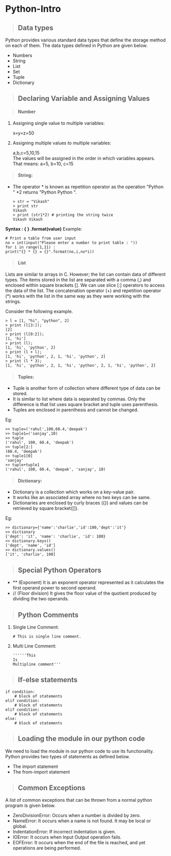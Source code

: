 # Python-Intro

> ## Data types

Python provides various standard data types that define the storage method on each of them. The data types defined in Python are given below.

* Numbers
* String
* List
* Set
* Tuple
* Dictionary

> ## Declaring Variable and Assigning Values

> #### Number
1. Assigning single value to multiple variables:
  
    x=y=z=50  

2. Assigning multiple values to multiple variables:
  
    a,b,c=5,10,15  
    The values will be assigned in the order in which variables appears. That means:
    a=5, b=10, c=15
     
> #### String:
* The operator * is known as repetition operator as the operation "Python " *2 returns "Python Python ".

      > str = "Vikash"
      > print str
      Vikash
      > print (str1*2) # printing the string twice  
      Vikash Vikash

**Syntax : { } .format(value)**
Example: 
 
    # Print a table from user input
    no = int(input("Please enter a number to print table : "))
    for i in range(1,11) :
    print("{} * {} = {}".format(no,i,no*i))

    
> #### List
Lists are similar to arrays in C. However; the list can contain data of different types. The items stored in the list are separated with a comma (,) and enclosed within square brackets [].
We can use slice [:] operators to access the data of the list. The concatenation operator (+) and repetition operator (*) works with the list in the same way as they were working with the strings.

Consider the following example.

    > l = [1, "hi", "python", 2]  
    > print (l[3:]);  
    [2]
    > print (l[0:2]);  
    [1, 'hi']
    > print (l);  
    [1, 'hi', 'python', 2]
    > print (l + l);  
    [1, 'hi', 'python', 2, 1, 'hi', 'python', 2]
    > print (l * 3);   
    [1, 'hi', 'python', 2, 1, 'hi', 'python', 2, 1, 'hi', 'python', 2]

> #### Tuples:
* Tuple is another form of collection where different type of data can be stored.
* It is similar to list where data is separated by commas. Only the difference is that list uses square bracket and tuple uses parenthesis.
* Tuples are enclosed in parenthesis and cannot be changed.

Eg:
 
    >> tuple=('rahul',100,60.4,'deepak')  
    >> tuple1=('sanjay',10)  
    >> tuple  
    ('rahul', 100, 60.4, 'deepak')  
    >> tuple[2:]  
    (60.4, 'deepak')  
    >> tuple1[0]  
    'sanjay'  
    >> tuple+tuple1  
    ('rahul', 100, 60.4, 'deepak', 'sanjay', 10)  
    
> #### Dictionary:
* Dictionary is a collection which works on a key-value pair.
* It works like an associated array where no two keys can be same.
* Dictionaries are enclosed by curly braces ({}) and values can be retrieved by square bracket([]).

Eg:

    >> dictionary={'name':'charlie','id':100,'dept':'it'}  
    >> dictionary  
    {'dept': 'it', 'name': 'charlie', 'id': 100}  
    >> dictionary.keys()  
    ['dept', 'name', 'id']  
    >> dictionary.values()  
    ['it', 'charlie', 100]   
    
> ## Special Python Operators

* ** (Exponent)	It is an exponent operator represented as it calculates the first operand power to second operand.
* // (Floor division)	It gives the floor value of the quotient produced by dividing the two operands.

> ## Python Comments

1) Single Line Comment:

       # This is single line comment.  
      
2) Multi Line Comment:

       ''''''This 
       Is 
       Multipline comment'''  

> ## If-else statements

    if condition:   
        # block of statements   
    elif condition:   
        # block of statements   
    elif condition:   
        # block of statements   
    else:
        # block of statements

> ## Loading the module in our python code
We need to load the module in our python code to use its functionality. Python provides two types of statements as defined below.

* The import statement
* The from-import statement

> ## Common Exceptions
A list of common exceptions that can be thrown from a normal python program is given below.

* ZeroDivisionError: Occurs when a number is divided by zero.
* NameError: It occurs when a name is not found. It may be local or global.
* IndentationError: If incorrect indentation is given.
* IOError: It occurs when Input Output operation fails.
* EOFError: It occurs when the end of the file is reached, and yet operations are being performed.
